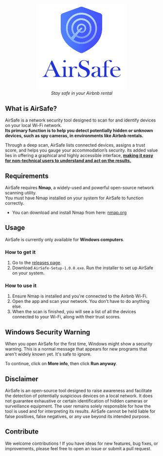 
<p align="center">
  <img src="https://raw.githubusercontent.com/YourHacktivist/AirSafe/main/public/banner.png" alt="AirSafe Logo" width="300"/>
  <br>
  <i>Stay safe in your Airbnb rental</i>
</p>

## What is AirSafe?

AirSafe is a network security tool designed to scan for and identify devices on your local Wi-Fi network.  
**Its primary function is to help you detect potentially hidden or unknown devices, such as spy cameras, in environments like Airbnb rentals.** 
  
Through a deep scan, AirSafe lists connected devices, assigns a trust score, and helps you gauge your accommodation’s security. Its added value lies in offering a graphical and highly accessible interface, **<ins>making it easy for non-technical users to understand and act on the results.</ins>**


## Requirements

AirSafe requires **Nmap**, a widely-used and powerful open-source network scanning utility.  
You must have Nmap installed on your system for AirSafe to function correctly.

-   You can download and install Nmap from here: [nmap.org](https://nmap.org/download.html#windows)

## Usage

AirSafe is currently only available for **Windows computers**.

### How to get it

1.  Go to the [releases page](https://github.com/YourHacktivist/AirSafe/releases).
2.  Download `AirSafe-Setup-1.0.0.exe`. Run the installer to set up AirSafe on your system.

### How to use it

1.  Ensure Nmap is installed and you're connected to the Airbnb Wi-Fi.
2.  Open the app and scan your network. You don't have to do anything else.
3.  When the scan is finished, you will see a list of all the devices connected to your Wi-Fi, along with their trust scores.

## Windows Security Warning

When you open AirSafe for the first time, Windows might show a security warning. This is a normal message that appears for new programs that aren't widely known yet. It's safe to ignore.

To continue, click on **More info**, then click **Run anyway**.

## Disclaimer

AirSafe is an open-source tool designed to raise awareness and facilitate the detection of potentially suspicious devices on a local network. It does not guarantee exhaustive or certain identification of hidden cameras or surveillance equipment. The user remains solely responsible for how the tool is used and for interpreting its results. AirSafe cannot be held liable for false positives, false negatives, or any use beyond its intended purpose.

## Contribute

We welcome contributions ! If you have ideas for new features, bug fixes, or improvements, please feel free to open an issue or submit a pull request.
